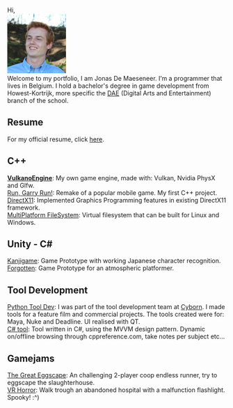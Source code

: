 Hi,  
![photo of me](Media/ME_lowres.jpg)  
Welcome to my portfolio, I am Jonas De Maeseneer.
I’m a programmer that lives in Belgium. I hold a bachelor's degree in game development from Howest-Kortrijk, more specific the [DAE](http://www.digitalartsandentertainment.be) (Digital Arts and Entertainment) branch of the school.  

## Resume
For my official resume, click [here](Media/Resume.pdf).

## C++
**[VulkanoEngine](https://jonasdem.github.io/VulkanoEngine)**: My own game engine, made with: Vulkan, Nvidia PhysX and Glfw.  
[Run, Garry Run!](Run%20Garry%2C%20Run!): Remake of a popular mobile game. My first C++ project.  
[DirectX11](DirectX11%20Framework): Implemented Graphics Programming features in existing DirectX11 framework.  
[MultiPlatform FileSystem](https://jonasdem.github.io/VirtualFileSystem): Virtual filesystem that can be built for Linux and Windows.  

## Unity - C\# 
[Kanjigame](KanjiGame): Game Prototype with working Japanese character recognition.  
[Forgotten](Forgotten): Game Prototype for an atmospheric platformer.  

## Tool Development
[Python Tool Dev](https://cyborn.be/): I was part of the tool development team at [Cyborn](https://cyborn.be/). I made tools for a feature film and commercial projects. The tools created were for: Maya, Nuke and Deadline. UI realised with QT.  
[C# tool](CSharpRefTool): Tool written in C#, using the MVVM design pattern. Dynamic on/offline browsing through cppreference.com, take notes per subject etc...  

## Gamejams
[The Great Eggscape](GameJams): An challenging 2-player coop endless runner, try to eggscape the slaughterhouse.  
[VR Horror](GameJams): Walk trough an abandoned hospital with a malfunction flashlight. Spooky! :^)